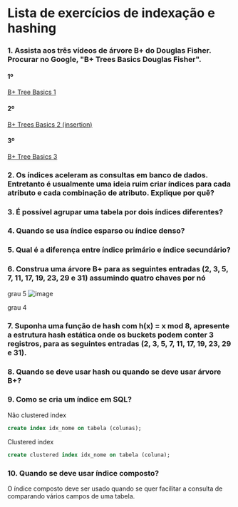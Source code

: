 # Lista de exercícios de indexação e hashing
### 1. Assista aos três vídeos de árvore B+ do Douglas Fisher. Procurar no Google, "B+ Trees Basics Douglas Fisher".
#### 1º 
[B+ Tree Basics 1](https://www.youtube.com/watch?v=CYKRMz8yzVU)
#### 2º
[B+ Trees Basics 2 (insertion)](https://www.youtube.com/watch?v=_nY8yR6iqx4)
#### 3º
[B+ Tree Basics 3](https://www.youtube.com/watch?v=UuncWF0Kuhw)

### 2. Os índices aceleram as consultas em banco de dados. Entretanto é usualmente uma ideia ruim criar índices para cada atributo e cada combinação de atributo. Explique por quê?



### 3. É possível agrupar uma tabela por dois índices diferentes?



### 4. Quando se usa índice esparso ou índice denso?


### 5. Qual é a diferença entre índice primário e índice secundário?



### 6. Construa uma árvore B+ para as seguintes entradas (2, 3, 5, 7, 11, 17, 19, 23, 29 e 31) assumindo quatro chaves por nó


grau 5
![image](https://user-images.githubusercontent.com/15125899/172374574-f94f5005-aae0-4f80-a1cc-8770304b6af4.png)

grau 4



### 7. Suponha uma função de hash com h(x) = x mod 8, apresente a estrutura hash estática onde os buckets podem conter 3 registros, para as seguintes entradas (2, 3, 5, 7, 11, 17, 19, 23, 29 e 31).



### 8. Quando se deve usar hash ou quando se deve usar árvore B+?



### 9. Como se cria um índice em SQL?
Não clustered index
```sql
create index idx_nome on tabela (colunas);
```
Clustered index
```sql
create clustered index idx_nome on tabela (coluna);
```

### 10. Quando se deve usar índice composto?

O índice composto deve ser usado quando se quer facilitar a consulta de comparando vários campos de uma tabela.

